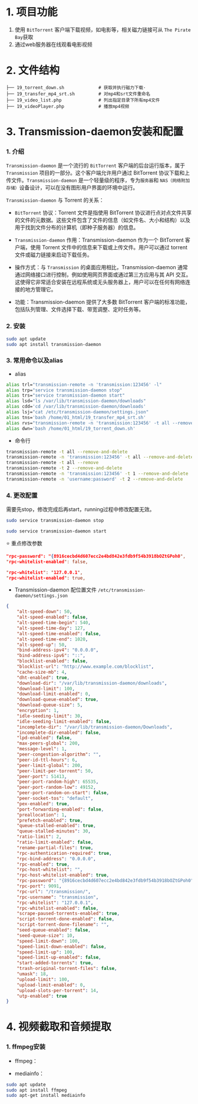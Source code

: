 # 1. 项目功能

1. 使用 `BitTorrent` 客户端下载视频，如电影等，相关磁力链接可从 `The Pirate Bay`获取
2. 通过web服务器在线观看电影视频



# 2. 文件结构

```
├── 19_torrent_down.sh             # 获取并执行磁力下载·
├── 19_transfer_mp4_srt.sh         # 对mp4和srt文件重命名
├── 19_video_list.php              # 列出指定目录下所有mp4文件
├── 19_videoPlayer.php             # 播放mp4视频

```


# 3. Transmission-daemon安装和配置

### 1. 介绍

`Transmission-daemon` 是一个流行的 `BitTorrent` 客户端的后台运行版本，属于 `Transmission` 项目的一部分。这个客户端允许用户通过 BitTorrent 协议下载和上传文件。`Transmission-daemon` 是一个轻量级的程序，专为`服务器`和 `NAS（网络附加存储）`设备设计，可以在没有图形用户界面的环境中运行。

`Transmission-daemon` 与 Torrent 的关系：

- `BitTorrent` 协议：Torrent 文件是指使用 BitTorrent 协议进行点对点文件共享的文件的元数据。这些文件包含了文件的信息（如文件名、大小和结构）以及用于找到文件分布的计算机（即种子服务器）的信息。

- `Transmission-daemon` 作用：Transmission-daemon 作为一个 BitTorrent 客户端，使用 Torrent 文件中的信息来下载或上传文件。用户可以通过 torrent 文件或磁力链接来启动下载任务。

- 操作方式：与 `Transmission` 的桌面应用相比，Transmission-daemon 通常通过网络接口进行控制，例如使用网页界面或通过第三方应用与其 API 交互。这使得它非常适合安装在远程系统或无头服务器上，用户可以在任何有网络连接的地方管理它。

- 功能：Transmission-daemon 提供了大多数 BitTorrent 客户端的标准功能，包括队列管理、文件选择下载、带宽调整、定时任务等。



### 2. 安装

```bash
sudo apt update
sudo apt install transmission-daemon
```

### 3. 常用命令以及alias

- alias

```bash
alias trl="transmission-remote -n 'transmission:123456' -l"
alias trp="service transmission-daemon stop"
alias trs="service transmission-daemon start"
alias lsd="ls /var/lib/transmission-daemon/downloads"
alias cdd='cd /var/lib/transmission-daemon/downloads'
alias lsj="cat /etc/transmission-daemon/settings.json"
alias tns='bash /home/01_html/19_transfer_mp4_srt.sh'
alias rvs="transmission-remote -n 'transmission:123456' -t all --remove-and-delete"
alias dwn='bash /home/01_html/19_torrent_down.sh'
```

- 命令行

```bash
transmission-remote -t all --remove-and-delete
transmission-remote -n 'transmission:123456' -t all --remove-and-delete   # 删除所有的种子
transmission-remote -t all --remove
transmission-remote -t 2 --remove-and-delete
transmission-remote -n 'transmission:123456' -t 1 --remove-and-delete
transmission-remote -n 'username:password' -t 2 --remove-and-delete
```

### 4. 更改配置

需要先stop，修改完成后再start，running过程中修改配置无效。

```bash
sudo service transmission-daemon stop

sudo service transmission-daemon start
```

⭐ 重点修改参数

```json
"rpc-password": "{8916cecbd4d607ecc2e4bd842e3fdb9f54b3918bOZtGPoh0",     // 初始化密码，设置明文，start后自动加密
"rpc-whitelist-enabled": false,                                          // 由true改为false之后在网页上是可以访问的， 不推荐

"rpc-whitelist": "127.0.0.1",                                            // 白名单中只有本地回环地址
"rpc-whitelist-enabled": true,                                           // 开启白名单，只允许本地回环地址以及限定ip通过web界面访问
```


- Transmission-daemon 配位置文件 `/etc/transmission-daemon/settings.json`


```json
{
    "alt-speed-down": 50,
    "alt-speed-enabled": false,
    "alt-speed-time-begin": 540,
    "alt-speed-time-day": 127,
    "alt-speed-time-enabled": false,
    "alt-speed-time-end": 1020,
    "alt-speed-up": 50,
    "bind-address-ipv4": "0.0.0.0",
    "bind-address-ipv6": "::",
    "blocklist-enabled": false,
    "blocklist-url": "http://www.example.com/blocklist",
    "cache-size-mb": 4,
    "dht-enabled": true,
    "download-dir": "/var/lib/transmission-daemon/downloads",
    "download-limit": 100,
    "download-limit-enabled": 0,
    "download-queue-enabled": true,
    "download-queue-size": 5,
    "encryption": 1,
    "idle-seeding-limit": 30,
    "idle-seeding-limit-enabled": false,
    "incomplete-dir": "/var/lib/transmission-daemon/Downloads",
    "incomplete-dir-enabled": false,
    "lpd-enabled": false,
    "max-peers-global": 200,
    "message-level": 1,
    "peer-congestion-algorithm": "",
    "peer-id-ttl-hours": 6,
    "peer-limit-global": 200,
    "peer-limit-per-torrent": 50,
    "peer-port": 51413,
    "peer-port-random-high": 65535,
    "peer-port-random-low": 49152,
    "peer-port-random-on-start": false,
    "peer-socket-tos": "default",
    "pex-enabled": true,
    "port-forwarding-enabled": false,
    "preallocation": 1,
    "prefetch-enabled": true,
    "queue-stalled-enabled": true,
    "queue-stalled-minutes": 30,
    "ratio-limit": 2,
    "ratio-limit-enabled": false,
    "rename-partial-files": true,
    "rpc-authentication-required": true,
    "rpc-bind-address": "0.0.0.0",
    "rpc-enabled": true,
    "rpc-host-whitelist": "",
    "rpc-host-whitelist-enabled": true,
    "rpc-password": "{8916cecbd4d607ecc2e4bd842e3fdb9f54b3918bOZtGPoh0",
    "rpc-port": 9091,
    "rpc-url": "/transmission/",
    "rpc-username": "transmission",
    "rpc-whitelist": "127.0.0.1",
    "rpc-whitelist-enabled": false,
    "scrape-paused-torrents-enabled": true,
    "script-torrent-done-enabled": false,
    "script-torrent-done-filename": "",
    "seed-queue-enabled": false,
    "seed-queue-size": 10,
    "speed-limit-down": 100,
    "speed-limit-down-enabled": false,
    "speed-limit-up": 100,
    "speed-limit-up-enabled": false,
    "start-added-torrents": true,
    "trash-original-torrent-files": false,
    "umask": 18,
    "upload-limit": 100,
    "upload-limit-enabled": 0,
    "upload-slots-per-torrent": 14,
    "utp-enabled": true
}
```


# 4. 视频截取和音频提取

### 1. ffmpeg安装

- ffmpeg：

- mediainfo：


```bash
sudo apt update
sudo apt install ffmpeg
sudo apt-get install mediainfo
```














